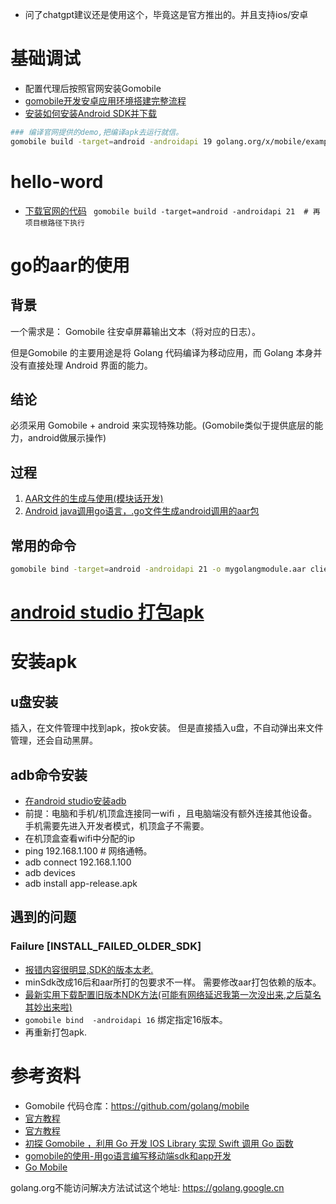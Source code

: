 - 问了chatgpt建议还是使用这个，毕竟这是官方推出的。并且支持ios/安卓

# 基础调试
- 配置代理后按照官网安装Gomobile
- [gomobile开发安卓应用环境搭建完整流程](https://backend.devrank.cn/traffic-information/7242268464596158501)
- [安装如何安装Android SDK并下载](https://www.rstk.cn/news/47443.html?action=onClick)
```bash
### 编译官网提供的demo,把编译apk去运行就信。
gomobile build -target=android -androidapi 19 golang.org/x/mobile/example/basic
```

# hello-word
- [下载官网的代码](https://pkg.go.dev/golang.org/x/mobile/example/basic)
` gomobile build -target=android -androidapi 21  # 再项目根路径下执行`

# go的aar的使用
## 背景
一个需求是：   Gomobile  往安卓屏幕输出文本（将对应的日志）。     

但是Gomobile 的主要用途是将 Golang 代码编译为移动应用，而 Golang 本身并没有直接处理 Android 界面的能力。

## 结论
必须采用 Gomobile + android 来实现特殊功能。(Gomobile类似于提供底层的能力，android做展示操作)

## 过程 
1. [AAR文件的生成与使用(模块话开发)](https://blog.csdn.net/qq_42788340/article/details/125190519)
2. [Android java调用go语言，.go文件生成android调用的aar包](https://blog.csdn.net/no_loafer/article/details/82986185)

## 常用的命令
```bash
gomobile bind -target=android -androidapi 21 -o mygolangmodule.aar client_openwrt/log
```

# [android studio 打包apk](https://www.ngui.cc/el/3257899.html?action=onClick)


# 安装apk
## u盘安装
插入，在文件管理中找到apk，按ok安装。
但是直接插入u盘，不自动弹出来文件管理，还会自动黑屏。
## adb命令安装
- [在android studio安装adb](https://blog.csdn.net/weixin_56691212/article/details/127518579)
- 前提：电脑和手机/机顶盒连接同一wifi ，且电脑端没有额外连接其他设备。 手机需要先进入开发者模式，机顶盒子不需要。
- 在机顶盒查看wifi中分配的ip
- ping 192.168.1.100 # 网络通畅。
- adb connect 192.168.1.100
- adb devices 
- adb install app-release.apk

## 遇到的问题
### Failure [INSTALL_FAILED_OLDER_SDK]
- [报错内容很明显,SDK的版本太老.](https://blog.csdn.net/mooreliu/article/details/47025113)
- minSdk改成16后和aar所打的包要求不一样。 需要修改aar打包依赖的版本。
- [最新实用下载配置旧版本NDK方法(可能有网络延迟我第一次没出来,之后莫名其妙出来啦)](https://blog.csdn.net/believeinbelieve/article/details/122594157)
- `gomobile bind  -androidapi 16` 绑定指定16版本。
- 再重新打包apk.

# 参考资料
- Gomobile 代码仓库：https://github.com/golang/mobile
- [官方教程](https://golang.org/wiki/Mobile)
- [官方教程](https://github.com/golang/go/wiki/Mobile)
- [初探 Gomobile ，利用 Go 开发 IOS Library 实现 Swift 调用 Go 函数](https://bin.zmide.com/?p=1047)
- [gomobile的使用-用go语言编写移动端sdk和app开发](https://blog.csdn.net/u012491783/article/details/79721098)
- [Go Mobile](https://zhuanlan.zhihu.com/p/583826268)

golang.org不能访问解决方法试试这个地址:  https://golang.google.cn
